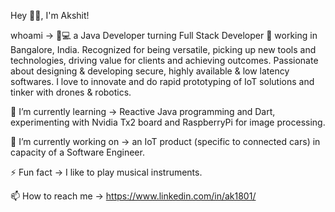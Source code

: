 Hey 👋🏽, I'm Akshit!

whoami -> 👨💻 a Java Developer turning Full Stack Developer 🚀 working in Bangalore, India. Recognized for being versatile, picking up new tools and technologies, driving value for clients and achieving outcomes. Passionate about designing & developing secure, highly available & low latency softwares. I love to innovate and do rapid prototyping of IoT solutions and tinker with drones & robotics. 

🌱 I’m currently learning -> Reactive Java programming and Dart, experimenting with Nvidia Tx2 board and RaspberryPi for image processing.

🔭 I’m currently working on -> an IoT product (specific to connected cars) in capacity of a Software Engineer.

⚡ Fun fact -> I like to play musical instruments.

📫 How to reach me -> https://www.linkedin.com/in/ak1801/
